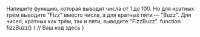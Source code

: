  Напишите функцию, которая выводит числа от 1 до 100. Но для кратных трём
 выводите "Fizz" вместо числа, а для кратных пяти — "Buzz". Для чисел, кратных как
 трём, так и пяти, выводите "FizzBuzz".
 function fizzBuzz() {
 // Ваш код здесь
 }
